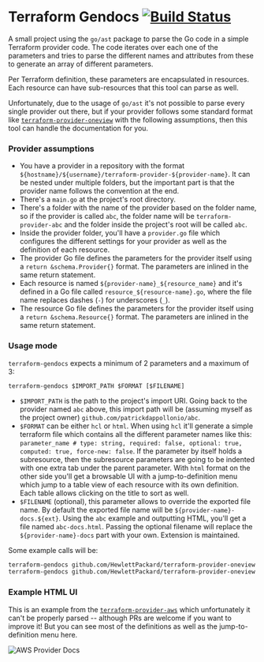 # Terraform Gendocs [![Build Status](https://travis-ci.org/patrickdappollonio/terraform-gendocs.svg?branch=master)](https://travis-ci.org/patrickdappollonio/terraform-gendocs)

A small project using the `go/ast` package to parse the Go code in a simple Terraform provider code.
The code iterates over each one of the parameters and tries to parse the different names and attributes
from these to generate an array of different parameters.

Per Terraform definition, these parameters are encapsulated in resources. Each resource can have sub-resources
that this tool can parse as well.

Unfortunately, due to the usage of `go/ast` it's not possible to parse every single provider out there, but
if your provider follows some standard format like [`terraform-provider-oneview`](https://github.com/HewlettPackard/terraform-provider-oneview)
with the following assumptions, then this tool can handle the documentation for you.

### Provider assumptions

* You have a provider in a repository with the format `${hostname}/${username}/terraform-provider-${provider-name}`.
  It can be nested under multiple folders, but the important part is that the provider name follows the convention
  at the end.
* There's a `main.go` at the project's root directory.
* There's a folder with the name of the provider based on the folder name, so if the provider is called `abc`, the folder
  name will be `terraform-provider-abc` and the folder inside the project's root will be called `abc`.
* Inside the provider folder, you'll have a `provider.go` file which configures the different settings for your provider
  as well as the definition of each resource.
* The provider Go file defines the parameters for the provider itself using a `return &schema.Provider{}` format. The
  parameters are inlined in the same return statement.
* Each resource is named `${provider-name}_${resource_name}` and it's defined in a Go file called `resource_${resource-name}.go`,
  where the file name replaces dashes (`-`) for underscores (`_`).
* The resource Go file defines the parameters for the provider itself using a `return &schema.Resource{}` format. The
  parameters are inlined in the same return statement.

### Usage mode

`terraform-gendocs` expects a minimum of 2 parameters and a maximum of 3:

```
terraform-gendocs $IMPORT_PATH $FORMAT [$FILENAME]
```

* `$IMPORT_PATH` is the path to the project's import URI. Going back to the provider named `abc` above, this import
  path will be (assuming myself as the project owner) `github.com/patrickdappollonio/abc`.
* `$FORMAT` can be either `hcl` or `html`. When using `hcl` it'll generate a simple terraform file which contains
  all the different parameter names like this: `parameter_name # type: string, required: false, optional: true, computed: true, force-new: false`.
  If the parameter by itself holds a subresource, then the subresource parameters are going to be indented with one extra tab
  under the parent parameter. With `html` format on the other side you'll get a browsable UI with a jump-to-definition menu
  which jump to a table view of each resource with its own definition. Each table allows clicking on the title to sort as well.
* `$FILENAME` (optional), this parameter allows to override the exported file name. By default the exported file name will be
  `${provider-name}-docs.${ext}`. Using the `abc` example and outputting HTML, you'll get a file named `abc-docs.html`. Passing
  the optional filename will replace the `${provider-name}-docs` part with your own. Extension is maintained.

Some example calls will be:

```bash
terraform-gendocs github.com/HewlettPackard/terraform-provider-oneview html      # this will generate an HTML documentation for `terraform-provider-oneview` in an output file called `terraform-docs.html`
terraform-gendocs github.com/HewlettPackard/terraform-provider-oneview hcl mytf  # this will generate an HCL .tf documentation for `terraform-provider-oneview` in an output file called `mytf.tf`
```

### Example HTML UI

This is an example from the [`terraform-provider-aws`](https://github.com/terraform-providers/terraform-provider-aws) which
unfortunately it can't be properly parsed -- although PRs are welcome if you want to improve it! But you can see most of
the definitions as well as the jump-to-definition menu here.

![AWS Provider Docs](https://i.imgur.com/8X0mWR0.png)
